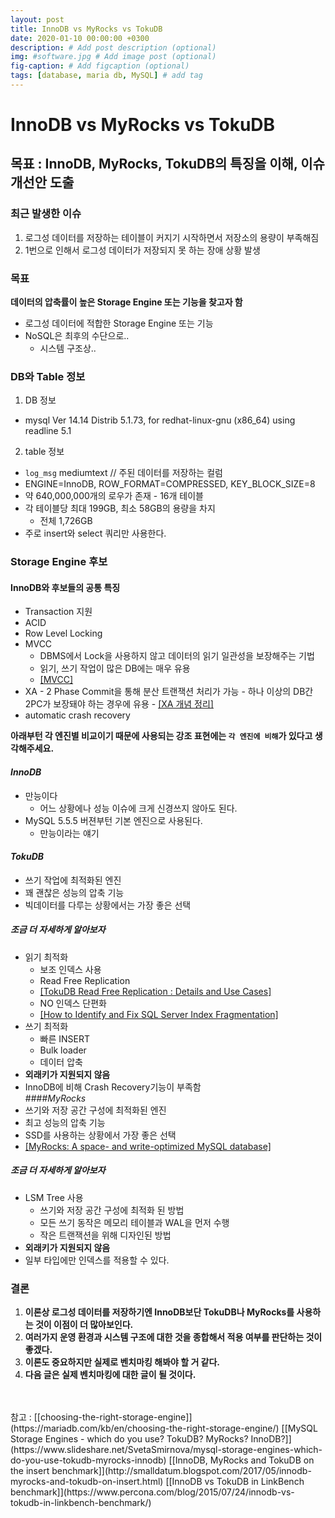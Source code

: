 ```yaml
---
layout: post
title: InnoDB vs MyRocks vs TokuDB
date: 2020-01-10 00:00:00 +0300
description: # Add post description (optional)
img: #software.jpg # Add image post (optional)
fig-caption: # Add figcaption (optional)
tags: [database, maria db, MySQL] # add tag
---
```


# InnoDB vs MyRocks vs TokuDB
## 목표 : InnoDB, MyRocks, TokuDB의 특징을 이해, 이슈 개선안 도출 
### 최근 발생한 이슈    
1. 로그성 데이터를 저장하는 테이블이 커지기 시작하면서 저장소의 용량이 부족해짐  
2. 1번으로 인해서 로그성 데이터가 저장되지 못 하는 장애 상황 발생  

### 목표
**데이터의 압축률이 높은 Storage Engine 또는 기능을 찾고자 함**  
  - 로그성 데이터에 적합한 Storage Engine 또는 기능
  - NoSQL은 최후의 수단으로..
    - 시스템  구조상..  
  
### DB와 Table 정보
1. DB 정보
  - mysql  Ver 14.14 Distrib 5.1.73, for redhat-linux-gnu (x86_64) using readline 5.1  
2. table 정보
  - `log_msg` mediumtext // 주된 데이터를 저장하는 컬럼
  -  ENGINE=InnoDB, ROW_FORMAT=COMPRESSED, KEY_BLOCK_SIZE=8
  -  약 640,000,000개의 로우가 존재
    - 16개 테이블
  - 각 테이블당 최대 199GB, 최소 58GB의 용량을 차지  
    - 전체 1,726GB
  - 주로 insert와 select 쿼리만 사용한다.  
### Storage Engine 후보
#### InnoDB와 후보들의 공통 특징
  - Transaction 지원
  - ACID
  - Row Level Locking
  - MVCC 
    - DBMS에서 Lock을 사용하지 않고 데이터의 읽기 일관성을 보장해주는 기법
    - 읽기, 쓰기 작업이 많은 DB에는 매우 유용
    - [[MVCC]](https://mysqldba.tistory.com/335)
  -  XA 
    - 2 Phase Commit을 통해 분산 트랜잭션 처리가 가능
    - 하나 이상의 DB간 2PC가 보장돼야 하는 경우에 유용
    - [[XA 개념 정리]](https://heni.tistory.com/10)
  - automatic crash recovery
   
**아래부턴 각 엔진별 비교이기 때문에 사용되는 강조 표현에는 `각 엔진에 비해`가 있다고 생각해주세요.**  
#### _InnoDB_  
  - 만능이다
    - 어느 상황에나 성능 이슈에 크게 신경쓰지 않아도 된다.
  - MySQL 5.5.5 버젼부턴 기본 엔진으로 사용된다.
    - 만능이라는 얘기  
#### _TokuDB_
  - 쓰기 작업에 최적화된 엔진  
  - 꽤 괜찮은 성능의 압축 기능  
  - 빅데이터를 다루는 상황에서는 가장 좋은 선택      
##### 조금 더 자세하게 알아보자
  - 읽기 최적화
    - 보조 인덱스 사용
    - Read Free Replication
    - [[TokuDB Read Free Replication : Details and Use Cases]](https://www.percona.com/blog/2014/09/25/tokudb-read-free-replication-details-and-use-cases/)
    - NO 인덱스 단편화
    - [[How to Identify and Fix SQL Server Index Fragmentation]](https://logicalread.com/2015/10/30/fix-sql-server-index-fragmentation-mc11/#.XikYQsj7SUl)
  - 쓰기 최적화
    - 빠른 INSERT
    - Bulk loader
    - 데이터 압축
  - **외래키가 지원되지 않음**
  - InnoDB에 비해 Crash Recovery기능이 부족함  
####_MyRocks_
  - 쓰기와 저장 공간 구성에 최적화된 엔진
  - 최고 성능의 압축 기능
  - SSD를 사용하는 상황에서 가장 좋은 선택
  - [[MyRocks: A space- and write-optimized MySQL database]](https://engineering.fb.com/core-data/myrocks-a-space-and-write-optimized-mysql-database/)  
##### 조금 더 자세하게 알아보자
  - LSM Tree 사용
    - 쓰기와 저장 공간 구성에 최적화 된 방법
    - 모든 쓰기 동작은 메모리 테이블과 WAL을 먼저 수행
    - 작은 트랜잭션을 위해 디자인된 방법
  - **외래키가 지원되지 않음**
  - 일부 타입에만 인덱스를 적용할 수 있다.  
### **결론**
1. **이론상 로그성 데이터를 저장하기엔 InnoDB보단 TokuDB나 MyRocks를 사용하는 것이 이점이 더 많아보인다.**  
2. **여러가지 운영 환경과 시스템 구조에 대한 것을 종합해서 적용 여부를 판단하는 것이 좋겠다.**    
3. **이론도 중요하지만 실제로 벤치마킹 해봐야 할 거 같다.**  
4. **다음 글은 실제 벤치마킹에 대한 글이 될 것이다.**  
<br>
<br>
참고 :   
[[choosing-the-right-storage-engine]](https://mariadb.com/kb/en/choosing-the-right-storage-engine/)  
[[MySQL Storage Engines - which do you use? TokuDB? MyRocks? InnoDB?]](https://www.slideshare.net/SvetaSmirnova/mysql-storage-engines-which-do-you-use-tokudb-myrocks-innodb)    
[[InnoDB, MyRocks and TokuDB on the insert benchmark]](http://smalldatum.blogspot.com/2017/05/innodb-myrocks-and-tokudb-on-insert.html)  
[[InnoDB vs TokuDB in LinkBench benchmark]](https://www.percona.com/blog/2015/07/24/innodb-vs-tokudb-in-linkbench-benchmark/)  